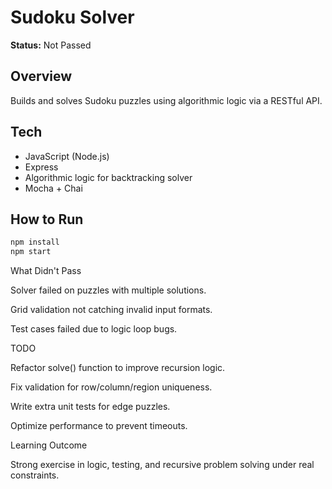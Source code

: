 
# Sudoku Solver

**Status:** Not Passed

## Overview
Builds and solves Sudoku puzzles using algorithmic logic via a RESTful API.

## Tech
- JavaScript (Node.js)
- Express
- Algorithmic logic for backtracking solver
- Mocha + Chai

## How to Run
```bash
npm install
npm start
```
What Didn't Pass

Solver failed on puzzles with multiple solutions.

Grid validation not catching invalid input formats.

Test cases failed due to logic loop bugs.

TODO

Refactor solve() function to improve recursion logic.

Fix validation for row/column/region uniqueness.

Write extra unit tests for edge puzzles.

Optimize performance to prevent timeouts.

Learning Outcome

Strong exercise in logic, testing, and recursive problem solving under real constraints.
